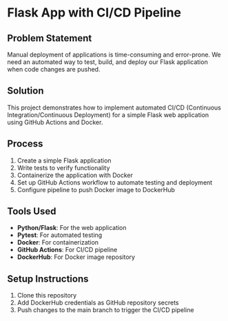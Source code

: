 # Flask App with CI/CD Pipeline

## Problem Statement
Manual deployment of applications is time-consuming and error-prone. We need an automated way to test, build, and deploy our Flask application when code changes are pushed.

## Solution
This project demonstrates how to implement automated CI/CD (Continuous Integration/Continuous Deployment) for a simple Flask web application using GitHub Actions and Docker.

## Process
1. Create a simple Flask application
2. Write tests to verify functionality
3. Containerize the application with Docker
4. Set up GitHub Actions workflow to automate testing and deployment
5. Configure pipeline to push Docker image to DockerHub

## Tools Used
- **Python/Flask**: For the web application
- **Pytest**: For automated testing
- **Docker**: For containerization
- **GitHub Actions**: For CI/CD pipeline
- **DockerHub**: For Docker image repository

## Setup Instructions
1. Clone this repository
2. Add DockerHub credentials as GitHub repository secrets
3. Push changes to the main branch to trigger the CI/CD pipeline
